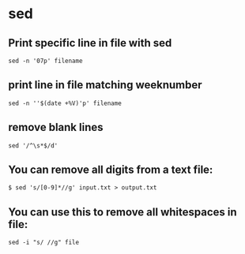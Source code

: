 # sed

## Print specific line in file with sed
    sed -n '07p' filename

## print line in file matching weeknumber
    sed -n ''$(date +%V)'p' filename

## remove blank lines
    sed '/^\s*$/d'

## You can remove all digits from a text file:
    $ sed 's/[0-9]*//g' input.txt > output.txt

## You can use this to remove all whitespaces in file:
    sed -i "s/ //g" file
